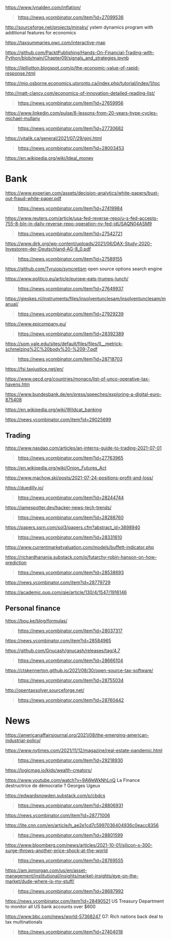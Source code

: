https://www.lynalden.com/inflation/
> https://news.ycombinator.com/item?id=27099536

http://sourceforge.net/projects/minsky/ ystem dynamics program with additional features for economics

https://taxsummaries.pwc.com/interactive-map

https://github.com/PacktPublishing/Hands-On-Financial-Trading-with-Python/blob/main/Chapter09/signals_and_strategies.ipynb

https://jlelliotton.blogspot.com/p/the-economic-value-of-rapid-response.html

https://mjo.osborne.economics.utoronto.ca/index.php/tutorial/index/1/toc

http://matt-clancy.com/economics-of-innovation-detailed-reading-list/
> https://news.ycombinator.com/item?id=27659956

https://www.linkedin.com/pulse/8-lessons-from-20-years-hype-cycles-michael-mullany
> https://news.ycombinator.com/item?id=27730682

https://vitalik.ca/general/2021/07/29/gini.html
> https://news.ycombinator.com/item?id=28003453

https://en.wikipedia.org/wiki/Ideal_money

# Bank
https://www.experian.com/assets/decision-analytics/white-papers/bust-out-fraud-white-paper.pdf
> https://news.ycombinator.com/item?id=27419984

https://www.reuters.com/article/usa-fed-reverse-repo/u-s-fed-accepts-755-8-bln-in-daily-reverse-repo-operation-ny-fed-idUSAQN04ASM9
> https://news.ycombinator.com/item?id=27542721

https://www.dirk.org/wp-content/uploads/2021/06/DAX-Study-2020-Investoren-der-Deutschland-AG-8_0.pdf
> https://news.ycombinator.com/item?id=27589155

https://github.com/Tyruiop/syncretism open source options search engine

https://www.politico.eu/article/europe-eats-trumps-lunch/
> https://news.ycombinator.com/item?id=27649937

https://gieskes.nl/instruments/files/insolventunclesam/insolventunclesam/manual/
> https://news.ycombinator.com/item?id=27929239

https://www.epicompany.eu/
> https://news.ycombinator.com/item?id=28392389

https://som.yale.edu/sites/default/files/files/II__metrick-schmelzing%2C%20body%20-%209-7.pdf
> https://news.ycombinator.com/item?id=28718703

https://fsi.taxjustice.net/en/

https://www.oecd.org/countries/monaco/list-of-unco-operative-tax-havens.htm

https://www.bundesbank.de/en/press/speeches/exploring-a-digital-euro-875408

https://en.wikipedia.org/wiki/Wildcat_banking

https://news.ycombinator.com/item?id=29025699

## Trading
https://www.nasdaq.com/articles/an-interns-guide-to-trading-2021-07-01
> https://news.ycombinator.com/item?id=27763965

https://en.wikipedia.org/wiki/Onion_Futures_Act

https://www.machow.ski/posts/2021-07-24-positions-profit-and-loss/

https://duedilly.io/
> https://news.ycombinator.com/item?id=28244744

https://jamespotter.dev/hacker-news-tech-trends/
> https://news.ycombinator.com/item?id=28288760

https://papers.ssrn.com/sol3/papers.cfm?abstract_id=3898940
> https://news.ycombinator.com/item?id=28331610

https://www.currentmarketvaluation.com/models/buffett-indicator.php

https://richardhanania.substack.com/p/futarchy-robin-hanson-on-how-prediction
> https://news.ycombinator.com/item?id=28538693

https://news.ycombinator.com/item?id=28779729

https://academic.oup.com/qje/article/130/4/1547/1916146

## Personal finance
https://bou.ke/blog/formulas/
> https://news.ycombinator.com/item?id=28037317

https://news.ycombinator.com/item?id=28584965

https://github.com/Gnucash/gnucash/releases/tag/4.7
> https://news.ycombinator.com/item?id=28666104

https://ctskennerton.github.io/2021/08/30/open-source-tax-software/
> https://news.ycombinator.com/item?id=28755034

http://opentaxsolver.sourceforge.net/
> https://news.ycombinator.com/item?id=28760442

# News
https://americanaffairsjournal.org/2021/08/the-emerging-american-industrial-policy/

https://www.nytimes.com/2021/11/12/magazine/real-estate-pandemic.html
> https://news.ycombinator.com/item?id=29218930

https://logicmag.io/kids/wealth-creators/

https://www.youtube.com/watch?v=9AWeWkNhLnQ La Finance destructrice de démocratie ? Georges Ugeux

https://edwardsnowden.substack.com/p/cbdcs
> https://news.ycombinator.com/item?id=28806931

https://news.ycombinator.com/item?id=28771006

https://lite.cnn.com/en/article/h_ae2e1cd7c5997036404936c0eacc8356
> https://news.ycombinator.com/item?id=28801599

https://www.bloomberg.com/news/articles/2021-10-01/silicon-s-300-surge-throws-another-price-shock-at-the-world
> https://news.ycombinator.com/item?id=28769555

https://am.jpmorgan.com/us/en/asset-management/institutional/insights/market-insights/eye-on-the-market/dude-where-is-my-stuff/
> https://news.ycombinator.com/item?id=28687992

https://news.ycombinator.com/item?id=28490521 US Treasury Department to monitor all US bank accounts over $600

https://www.bbc.com/news/world-57368247 G7: Rich nations back deal to tax multinationals
> https://news.ycombinator.com/item?id=27404018